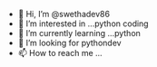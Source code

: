 - 👋 Hi, I’m @swethadev86
- 👀 I’m interested in ...python coding
- 🌱 I’m currently learning ...python
- 💞️ I’m looking for pythondev
- 📫 How to reach me ...

<!---
swethadev86/swethadev86 is a ✨ special ✨ repository because its `README.md` (this file) appears on your GitHub profile.
You can click the Preview link to take a look at your changes.
--->
